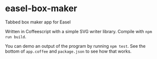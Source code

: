 # easel-box-maker
Tabbed box maker app for Easel

Written in Coffeescript with a simple SVG writer library. Compile with `npm run build`.

You can demo an output of the program by running `npm test`. See the bottom of `app.coffee` and `package.json` to see how that works.
